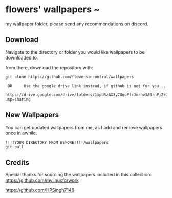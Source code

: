 # flowers' wallpapers ~
my wallpaper folder, please send any recommendations on discord.

## Download
Navigate to the directory or folder you would like wallpapers to be downloaded to.

from there, download the repository with:
```
git clone https://github.com/flowersincontrol/wallpapers
```
```
 OR     Use the google drive link instead, if github is not for you...
```
```
https://drive.google.com/drive/folders/1xpUSzAX3y7GqoPfcJmrhv3A0rnPjZrGR?usp=sharing
```      
## New Wallpapers

You can get updated wallpapers from me, as I add and remove wallpapers once in awhile.

```
!!!!YOUR DIRECTORY FROM BEFORE!!!!/wallpapers
git pull
```

## Credits

Special thanks for sourcing the wallpapers included in this collection:  
https://github.com/mylinuxforwork

https://github.com/HPSingh7146

